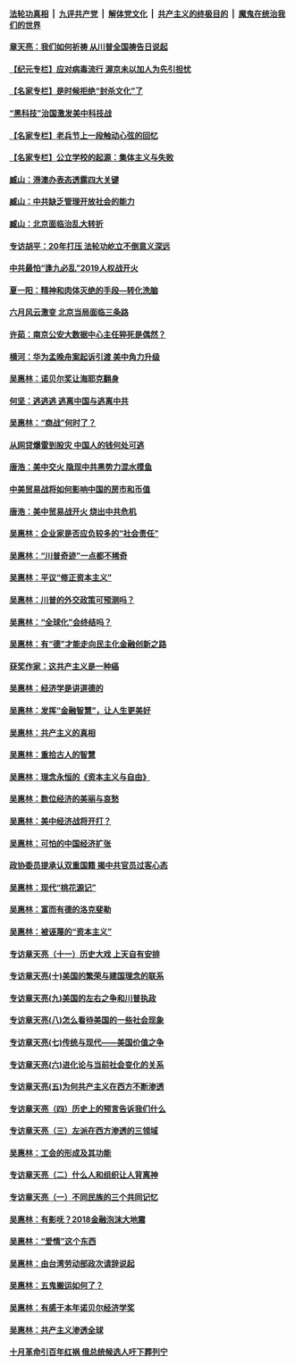 ####  [法轮功真相](../../../../basic/blob/master/README.md?t=07101002) &nbsp;|&nbsp; [九评共产党](../../../../9ping.md/blob/master/README.md?t=07101002) &nbsp;|&nbsp; [解体党文化](../../../../jtdwh.md/blob/master/README.md?t=07101002)  &nbsp;|&nbsp; [共产主义的终极目的](../../../../gczydzjmd.md/blob/master/README.md?t=07101002) &nbsp;|&nbsp; [魔鬼在统治我们的世界](../../../../mgztzwmdsj.md/blob/master/README.md?t=07101002) 

#### [章天亮：我们如何祈祷 从川普全国祷告日说起](../pages/nsc423/n11944627.md?t=07101002) 

#### [【纪元专栏】应对病毒流行 渥京未以加人为先引担忧](../pages/nsc423/n11875714.md?t=07101002) 

#### [【名家专栏】是时候拒绝“封杀文化”了](../pages/nsc423/n11814093.md?t=07101002) 

#### [“黑科技”治国激发美中科技战](../pages/nsc423/n11638056.md?t=07101002) 

#### [【名家专栏】老兵节上一段触动心弦的回忆](../pages/nsc423/n11646016.md?t=07101002) 

#### [【名家专栏】公立学校的起源：集体主义与失败](../pages/nsc423/n11601833.md?t=07101002) 

#### [臧山：港澳办表态透露四大关键](../pages/nsc423/n11421628.md?t=07101002) 

#### [臧山：中共缺乏管理开放社会的能力](../pages/nsc423/n11407457.md?t=07101002) 

#### [臧山：北京面临治乱大转折](../pages/nsc423/n11406895.md?t=07101002) 

#### [专访胡平：20年打压 法轮功屹立不倒意义深远](../pages/nsc423/n11398800.md?t=07101002) 

#### [中共最怕“逢九必乱”2019人权战开火](../pages/nsc423/n11385248.md?t=07101002) 

#### [夏一阳：精神和肉体灭绝的手段—转化洗脑](../pages/nsc423/n11368250.md?t=07101002) 

#### [六月风云激变 北京当局面临三条路](../pages/nsc423/n11313668.md?t=07101002) 

#### [许茹：南京公安大数据中心主任猝死是偶然？](../pages/nsc423/n11064744.md?t=07101002) 

#### [横河：华为孟晚舟案起诉引渡 美中角力升级](../pages/nsc423/n11027230.md?t=07101002) 

#### [吴惠林：诺贝尔奖让海耶克翻身](../pages/nsc423/n10890049.md?t=07101002) 

#### [何坚：逃逃逃 逃离中国与逃离中共](../pages/nsc423/n10592891.md?t=07101002) 

#### [吴惠林：“商战”何时了？](../pages/nsc423/n10573558.md?t=07101002) 

#### [从网贷爆雷到股灾 中国人的钱何处可逃](../pages/nsc423/n10572800.md?t=07101002) 

#### [唐浩：美中交火 隐现中共黑势力混水摸鱼](../pages/nsc423/n10544040.md?t=07101002) 

#### [中美贸易战将如何影响中国的房市和币值](../pages/nsc423/n10543697.md?t=07101002) 

#### [唐浩：美中贸易战开火 烧出中共危机](../pages/nsc423/n10540126.md?t=07101002) 

#### [吴惠林：企业家是否应负较多的“社会责任”](../pages/nsc423/n10535022.md?t=07101002) 

#### [吴惠林：“川普奇迹”一点都不稀奇](../pages/nsc423/n10512808.md?t=07101002) 

#### [吴惠林：平议“修正资本主义”](../pages/nsc423/n10495724.md?t=07101002) 

#### [吴惠林：川普的外交政策可预测吗？](../pages/nsc423/n10462387.md?t=07101002) 

#### [吴惠林：“全球化”会终结吗？](../pages/nsc423/n10452838.md?t=07101002) 

#### [吴惠林：有“德”才能走向民主化金融创新之路](../pages/nsc423/n10432292.md?t=07101002) 

#### [获奖作家：这共产主义是一种癌](../pages/nsc423/n10431541.md?t=07101002) 

#### [吴惠林：经济学是讲道德的](../pages/nsc423/n10398014.md?t=07101002) 

#### [吴惠林：发挥“金融智慧”，让人生更美好](../pages/nsc423/n10375019.md?t=07101002) 

#### [吴惠林：共产主义的真相](../pages/nsc423/n10351394.md?t=07101002) 

#### [吴惠林：重拾古人的智慧](../pages/nsc423/n10337691.md?t=07101002) 

#### [吴惠林：理念永恒的《资本主义与自由》](../pages/nsc423/n10316274.md?t=07101002) 

#### [吴惠林：数位经济的美丽与哀愁](../pages/nsc423/n10292946.md?t=07101002) 

#### [吴惠林：美中经济战将开打？](../pages/nsc423/n10258825.md?t=07101002) 

#### [吴惠林：可怕的中国经济扩张](../pages/nsc423/n10219147.md?t=07101002) 

#### [政协委员提承认双重国籍 揭中共官员过客心态](../pages/nsc423/n10208809.md?t=07101002) 

#### [吴惠林：现代“桃花源记”](../pages/nsc423/n10185234.md?t=07101002) 

#### [吴惠林：富而有德的洛克斐勒](../pages/nsc423/n10142264.md?t=07101002) 

#### [吴惠林：被诬蔑的“资本主义”](../pages/nsc423/n10124816.md?t=07101002) 

#### [专访章天亮（十一）历史大戏 上天自有安排](../pages/nsc423/n10094905.md?t=07101002) 

#### [专访章天亮(十)美国的繁荣与建国理念的联系](../pages/nsc423/n10094899.md?t=07101002) 

#### [专访章天亮(九)美国的左右之争和川普执政](../pages/nsc423/n10094889.md?t=07101002) 

#### [专访章天亮(八)怎么看待美国的一些社会现象](../pages/nsc423/n10094857.md?t=07101002) 

#### [专访章天亮(七)传统与现代——美国价值之争](../pages/nsc423/n10093140.md?t=07101002) 

#### [专访章天亮(六)进化论与当前社会变化的关系](../pages/nsc423/n10092036.md?t=07101002) 

#### [专访章天亮(五)为何共产主义在西方不断渗透](../pages/nsc423/n10083620.md?t=07101002) 

#### [专访章天亮（四）历史上的预言告诉我们什么](../pages/nsc423/n10083606.md?t=07101002) 

#### [专访章天亮（三）左派在西方渗透的三领域](../pages/nsc423/n10081115.md?t=07101002) 

#### [吴惠林：工会的形成及其功能](../pages/nsc423/n10080633.md?t=07101002) 

#### [专访章天亮（二）什么人和组织让人背离神](../pages/nsc423/n10076637.md?t=07101002) 

#### [专访章天亮（一）不同民族的三个共同记忆](../pages/nsc423/n10074188.md?t=07101002) 

#### [吴惠林：有影呒？2018金融泡沫大地震](../pages/nsc423/n10040534.md?t=07101002) 

#### [吴惠林：“爱情”这个东西](../pages/nsc423/n10019423.md?t=07101002) 

#### [吴惠林：由台湾劳动部政次请辞说起](../pages/nsc423/n9979679.md?t=07101002) 

#### [吴惠林：五鬼搬运如何了？](../pages/nsc423/n9925338.md?t=07101002) 

#### [吴惠林：有感于本年诺贝尔经济学奖](../pages/nsc423/n9871883.md?t=07101002) 

#### [吴惠林：共产主义渗透全球](../pages/nsc423/n9812748.md?t=07101002) 

#### [十月革命引百年红祸 俄总统候选人吁下葬列宁](../pages/nsc423/n9810182.md?t=07101002) 

